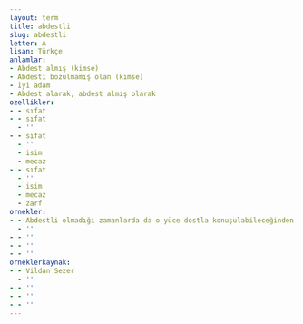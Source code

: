 ```yaml
---
layout: term
title: abdestli
slug: abdestli
letter: A
lisan: Türkçe
anlamlar:
- Abdest almış (kimse)
- Abdesti bozulmamış olan (kimse)
- İyi adam
- Abdest alarak, abdest almış olarak
ozellikler:
- - sıfat
- - sıfat
  - ''
- - sıfat
  - ''
  - isim
  - mecaz
- - sıfat
  - ''
  - isim
  - mecaz
  - zarf
ornekler:
- - Abdestli olmadığı zamanlarda da o yüce dostla konuşulabileceğinden emindi.
  - ''
- - ''
- - ''
- - ''
orneklerkaynak:
- - Vildan Sezer
  - ''
- - ''
- - ''
- - ''
---
```


